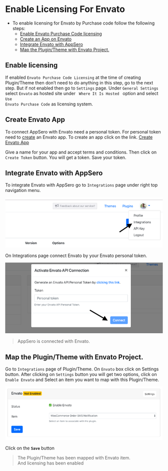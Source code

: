 # Enable Licensing For Envato

- To enable licensing for Envato by Purchase code follow the following steps:
    - [Enable Envato Purchase Code licensing](#enable-licensing)
    - [Create an App on Envato](#create-envato-app)
    - [Integrate Envato with AppSero](#integrate-envato-with-appsero)
    - [Map the Plugin/Theme with Envato Project.](#map-the-plugin-theme-with-envato-project)


## Enable licensing

If enabled <code>Envato Purchase Code Licensing</code> at the time of creating Plugin/Theme then don’t need to do anything in this step, go to the next step. But if not enabled then go to <code>Settings</code> page. Under <code>General Settings</code> select <code>Envato</code> as hosted site under <code> Where It Is Hosted </code> option and select <code>Use Envato Purchase Code</code> as licensing system.

## Create Envato App

To connect AppSero with Envato need a personal token. For personal token need to [create](https://build.envato.com/create-token/?purchase:download=t&sale:verify=t&sale:history=t&user:account=t&user:username=t) an Envato app. To create an app click on the link.
[Create Envato App](https://build.envato.com/create-token/?purchase:download=t&sale:verify=t&sale:history=t&user:account=t&user:username=t)

Give a name for your app and accept terms and conditions. Then click on <code>Create Token</code> button. You will get a token. Save your token.

## Integrate Envato with AppSero

To integrate Envato with AppSero go to <code>Integrations</code> page under right top navigation menu.  

![Integrate](../images/integrations/1.png)

On Integrations page connect Envato by your Envato personal token.

![Integrate](../images/integrations/2.png)

> AppSero is connected with Envato. 

## Map the Plugin/Theme with Envato Project.

Go to <code>Integrations</code> page of Plugin/Theme. On <code>Envato</code> box click on Settings button. After clicking on <code>Settings</code> button you will get two options, click on <code>Enable Envato</code> and Select an item you want to map with this Plugin/Theme. 

![Integrate](../images/integrations/3.png)

Click on the **<code>Save</code>** button

> The Plugin/Theme has been mapped with Envato item. <br> 
And licensing has been enabled